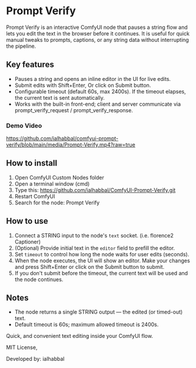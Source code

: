 # Prompt Verify

Prompt Verify is an interactive ComfyUI node that pauses a string flow and lets you edit the text in the browser before it continues. It is useful for quick manual tweaks to prompts, captions, or any string data without interrupting the pipeline.

## Key features
- Pauses a string and opens an inline editor in the UI for live edits.
- Submit edits with Shift+Enter, Or click on Submit button.
- Configurable timeout (default 60s, max 2400s). If the timeout elapses, the current text is sent automatically.
- Works with the built-in front-end; client and server communicate via prompt_verify_request / prompt_verify_response.

### Demo Video
https://github.com/ialhabbal/comfyui-prompt-verify/blob/main/media/Prompt-Verify.mp4?raw=true

## How to install
1. Open ComfyUI Custom Nodes folder
2. Open a terminal window (cmd)
3. Type this: https://github.com/ialhabbal/ComfyUI-Prompt-Verify.git
4. Restart ComfyUI
5. Search for the node: Prompt Verify

## How to use
1. Connect a STRING input to the node's `text` socket. (i.e. florence2 Captioner)
2. (Optional) Provide initial text in the `editor` field to prefill the editor.
3. Set `timeout` to control how long the node waits for user edits (seconds).
4. When the node executes, the UI will show an editor. Make your changes and press Shift+Enter or click on the Submit button to submit.
5. If you don't submit before the timeout, the current text will be used and the node continues.

## Notes
- The node returns a single STRING output — the edited (or timed-out) text.
- Default timeout is 60s; maximum allowed timeout is 2400s.

Quick, and convenient text editing inside your ComfyUI flow.

MIT License,

Developed by: ialhabbal